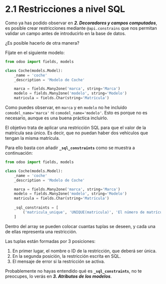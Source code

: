 # 2.1 Restricciones a nivel SQL

Como ya has podido observar en _**2. Decoradores y campos computados**_, es posible crear restricciones mediante `@api.constrains` que nos permitan validar un campo antes de introducirlo en la base de datos.

¿Es posible hacerlo de otra manera?

Fíjate en el siguiente modelo:

```python
from odoo import fields, models

class Coche(models.Model):
    _name = 'coche'
    _description = 'Modelo de Coche'

    marca = fields.Many2one('marca', string='Marca')
    modelo = fields.Many2one('modelo', string='Modelo')
    matricula = fields.Char(string='Matrícula')
```

Como puedes observar, en `marca` y en `modelo` no he incluido `comodel_name='marca'` ni `comodel_name='modelo'`. Esto es porque no es necesario, aunque es una buena práctica incluirlo.

El objetivo trata de aplicar una restricción SQL para que el valor de la matrícula sea único. Es decir, que no puedan haber dos vehículos que tengan la misma matrícula.

Para ello basta con añadir **`_sql_constraints`** como se muestra a continuación:

```python
from odoo import fields, models

class Coche(models.Model):
    _name = 'coche'
    _description = 'Modelo de Coche'

    marca = fields.Many2one('marca', string='Marca')
    modelo = fields.Many2one('modelo', string='Modelo')
    matricula = fields.Char(string='Matrícula')
    
    _sql_constraints = [
        ('matricula_unique', 'UNIQUE(matricula)', 'El número de matrícula deberá ser único.')
    ]
```

Dentro del array se pueden colocar cuantas tuplas se deseen, y cada una de ellas representa una restricción.

Las tuplas están formadas por 3 posiciones:

1. En primer lugar, el nombre o ID de la restricción, que deberá ser única.
2. En la segunda posición, la restricción escrita en SQL.
3. El mensaje de error si la restricción se activa.

Probablemente no hayas entendido qué es **`_sql_constraints`**, no te preocupes, lo verás en _**3. Atributos de los modelos**_.
